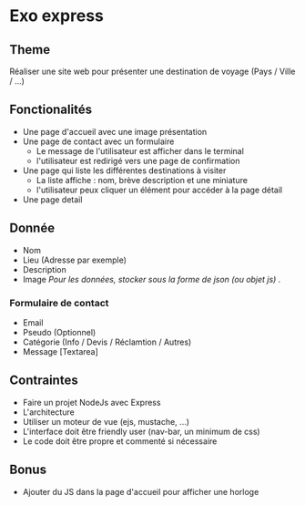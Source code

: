 # Exo express

## Theme 

Réaliser une site web pour présenter une destination de voyage (Pays / Ville / ...)

## Fonctionalités
 - Une page d'accueil avec une image présentation
 - Une page de contact avec un formulaire
    - Le message de l'utilisateur est afficher dans le terminal
    - l'utilisateur est redirigé vers une page de confirmation
- Une page qui liste les différentes destinations à visiter
    - La liste affiche : nom, brève description et une miniature
    - l'utilisateur peux cliquer un élément pour accéder à la page détail
- Une page detail

## Donnée
- Nom
- Lieu (Adresse par exemple)
- Description
- Image
_Pour les données, stocker sous la forme de json (ou objet js) ._

### Formulaire de contact
- Email
- Pseudo (Optionnel)
- Catégorie (Info / Devis / Réclamtion / Autres)
- Message [Textarea]

## Contraintes
- Faire un projet NodeJs avec Express
- L'architecture
- Utiliser un moteur de vue (ejs, mustache, ...)
- L'interface doit être friendly user (nav-bar, un minimum de css)
- Le code doit être propre et commenté si nécessaire

## Bonus
- Ajouter du JS dans la page d'accueil pour afficher une horloge